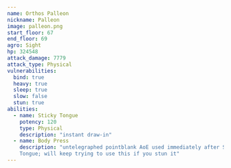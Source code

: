 ```yaml
---
name: Orthos Palleon
nickname: Palleon
image: palleon.png
start_floor: 67
end_floor: 69
agro: Sight
hp: 324548
attack_damage: 7779
attack_type: Physical
vulnerabilities:
  bind: true
  heavy: true
  sleep: true
  slow: false
  stun: true
abilities:
  - name: Sticky Tongue
    potency: 120
    type: Physical
    description: "instant draw-in"
  - name: Body Press
    description: "untelegraphed pointblank AoE used immediately after Sticky
    Tongue; will keep trying to use this if you stun it"
---
```

